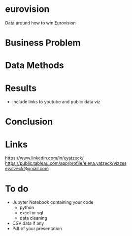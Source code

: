 # eurovision

Data around how to win Eurovision

# Business Problem 

# Data Methods 

# Results 
- include links to youtube and public data viz

# Conclusion 

# Links
https://www.linkedin.com/in/eyatzeck/
https://public.tableau.com/app/profile/elena.yatzeck/vizzes
eyatzeck@gmail.com

# To do
* Jupyter Notebook containing your code
  * python
  * excel or sql
  * data cleaning
* CSV data if any
* Pdf of your presentation

